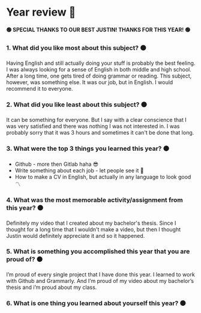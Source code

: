 # Year review 🔮

#### 🟢 SPECIAL THANKS TO OUR BEST JUSTIN! THANKS FOR THIS YEAR! 🟢

### 1. What did you like most about this subject? ⚫️

Having English and still actually doing your stuff is probably the best feeling. I was always looking for a sense of English in both middle and high school. After a long time, one gets tired of doing grammar or reading. This subject, however, was something else. It was our job, but in English. I would recommend it to everyone.

### 2. What did you like least about this subject? ⚫️

It can be something for everyone. But I say with a clear conscience that I was very satisfied and there was nothing I was not interested in. I was probably sorry that it was 3 hours and sometimes it can't be done that long.

### 3. What were the top 3 things you learned this year? ⚫️

- Github - more then Gitlab haha 😎 
- Write something about each job - let people see it 🤗
- How to make a CV in English, but actually in any language to look good 〽️

### 4. What was the most memorable activity/assignment from this year? ⚫️

Definitely my video that I created about my bachelor's thesis. Since I thought for a long time that I wouldn't make a video, but then I thought Justin would definitely appreciate it and so it happened.

### 5. What is something you accomplished this year that you are proud of? ⚫️

I’m proud of every single project that I have done this year. I learned to work with Github and Grammarly. And I’m proud of my video about my bachelor’s thesis and i’m proud about my class.

### 6. What is one thing you learned about yourself this year? ⚫️


